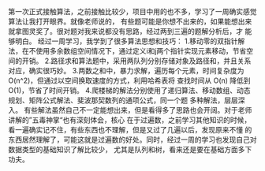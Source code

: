    第一次正式接触算法，之前接触比较少，项目中用的也不多，学习了一周确实感觉算法让我打开眼界。就像老师说的，
有些题可能是你想不出来的，如果能想出来就拿图灵奖了。很对题对我来说都没有思路，经过两到三遍的题解分析后，才
能够明白。
   经过一周学习，我学到了很多算法思想和技巧：
   1.移动零的双指针解法，在不使用多余数组空间情况下，通过定义i和j两个指针实现元素移动，节省空间的开销。
   2.路径求和算法题中，采用两队列分别存储对象及路径和，并且关系对应，确实很巧妙。
   3.两数之和中，暴力求解，遍历每个元素，时间复杂度为O(n^2)，但通过以空间换取速度的方式，利用哈希表将
查找时间从 O(n) 降低到 O(1)，节省了时间开销。
   4.爬楼梯的解法分别使用了递归算法、移动数组、动态规划、矩阵公式解法、斐波那契数列的通项公式，同一个题
多种解法，层层深入。
   有些解法虽然自己不一定能想出来，但是看得多了思路也会开阔。对于老师讲解的”五毒神掌“也有深刻体会，核心
在于过遍数，之前学习其他知识的时候，看一遍确实记不住，有些东西也不理解，但是又过了几遍以后，发现原来不懂
的东西居然理解了，可能这就是过遍数的好处。同时，经过一周的学习也发现自己对数据类型的基础知识了解比较少，
尤其是队列和树，看来还是要在基础方面多下功夫。